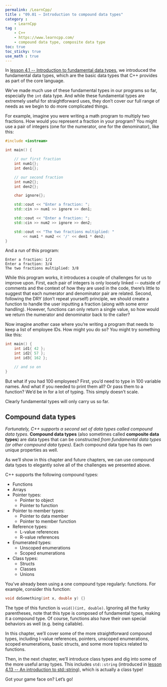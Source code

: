 ```yaml
---
permalink: /LearnCpp/
title : "09.01 — Introduction to compound data types"
category :
    - LearnCpp
tag : 
    - C++
    - https://www.learncpp.com/
    - compound data type, composite data type
toc: true  
toc_sticky: true 
use_math : true
---
```



In [lesson 4.1 -- Introduction to fundamental data types](https://www.learncpp.com/cpp-tutorial/introduction-to-fundamental-data-types/), we introduced the fundamental data types, which are the basic data types that C++ provides as part of the core language.

We’ve made much use of these fundamental types in our programs so far, especially the `int` data type. And while these fundamental types are extremely useful for straightforward uses, they don’t cover our full range of needs as we begin to do more complicated things.

For example, imagine you were writing a math program to multiply two fractions. How would you represent a fraction in your program? You might use a pair of integers (one for the numerator, one for the denominator), like this:

```c++
#include <iostream>

int main() {

    // our first fraction
    int num1{};
    int den1{};

    // our second fraction
    int num2{};
    int den2{};

    char ignore{};

    std::cout << "Enter a fraction: ";
    std::cin >> num1 >> ignore >> den1;

    std::cout << "Enter a fraction: ";
    std::cin >> num2 >> ignore >> den2;

    std::cout << "The two fractions multiplied: " 
        << num1 * num2 << '/' << den1 * den2;
}
```

And a run of this program:

```
Enter a fraction: 1/2
Enter a fraction: 3/4
The two fractions multiplied: 3/8
```

While this program works, it introduces a couple of challenges for us to improve upon. First, each pair of integers is only loosely linked -- outside of comments and the context of how they are used in the code, there’s little to suggest that each numerator and denominator pair are related. Second, following the DRY (don’t repeat yourself) principle, we should create a function to handle the user inputting a fraction (along with some error handling). However, functions can only return a single value, so how would we return the numerator and denominator back to the caller?

Now imagine another case where you’re writing a program that needs to keep a list of employee IDs. How might you do so? You might try something like this:

```c++
int main() {
    int id1{ 42 };
    int id2{ 57 };
    int id3{ 162 };

    // and so on
}
```

But what if you had 100 employees? First, you’d need to type in 100 variable names. And what if you needed to print them all? Or pass them to a function? We’d be in for a lot of typing. This simply doesn’t scale.

Clearly fundamental types will only carry us so far.


## Compound data types

*Fortunately, C++ supports a second set of data types called compound data types.* **Compound data types** (also sometimes called **composite data types**) are data types that can be constructed *from fundamental data types (or other compound data types)*. Each compound data type has its own unique properties as well.

As we’ll show in this chapter and future chapters, we can use compound data types to elegantly solve all of the challenges we presented above.

C++ supports the following compound types:

- Functions
- Arrays
- Pointer types:
    - Pointer to object
    - Pointer to function
- Pointer to member types:
    - Pointer to data member
    - Pointer to member function
- Reference types:
    - L-value references
    - R-value references
- Enumerated types:
    - Unscoped enumerations
    - Scoped enumerations
- Class types:
    - Structs
    - Classes
    - Unions

You’ve already been using a one compound type regularly: functions. For example, consider this function:

```c++
void doSomething(int x, double y) {}
```

The type of this function is `void()(int, double)`. Ignoring all the funky parentheses, note that this type is composed of fundamental types, making it a compound type. Of course, functions also have their own special behaviors as well (e.g. being callable).

In this chapter, we’ll cover some of the more straightforward compound types, including l-value references, pointers, unscoped enumerations, scoped enumerations, basic structs, and some more topics related to functions.

Then, in the next chapter, we’ll introduce class types and dig into some of the more useful array types. This includes `std::string` (introduced in [lesson 4.13 -- An introduction to std::string](https://www.learncpp.com/cpp-tutorial/an-introduction-to-stdstring/)), which is actually a class type!

Got your game face on? Let’s go!
